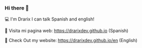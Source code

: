 ### Hi there 👋

💻 I'm Drarix I can talk Spanish and english!

🔗 Visita mi pagina web: https://drarixdev.github.io (Spanish)

🔗 Check Out my website: https://drarixdev.github.io/en (English)



